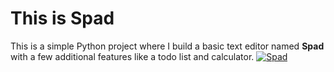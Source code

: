 # This is Spad

This is a simple Python project where I build a basic text editor named **Spad** with a few additional features like a todo list and calculator.
[![Spad](https://img.youtube.com/vi/VIDEO_ID/0.jpg)](https://www.youtube.com/watch?v=uCH11M75p8w)